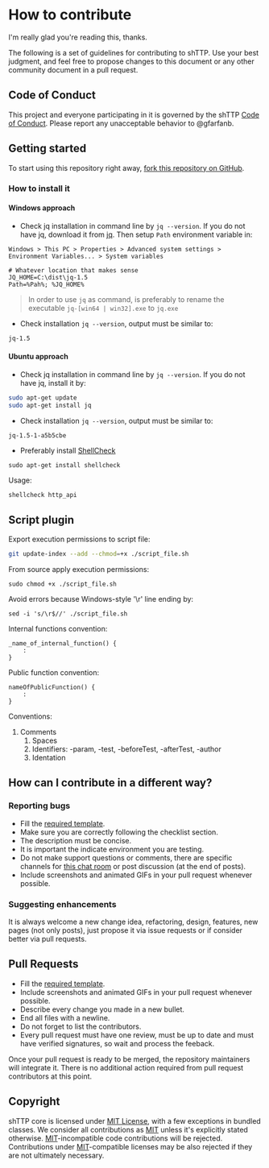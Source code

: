 
# How to contribute

I'm really glad you're reading this, thanks.

The following is a set of guidelines for contributing to shTTP. 
Use your best judgment, and feel free to propose changes to this document or 
any other community document in a pull request.

## Code of Conduct

This project and everyone participating in it is governed by the shTTP
[Code of Conduct](./CODE_OF_CONDUCT.md). Please report any unacceptable behavior 
to @gfarfanb.

## Getting started

To start using this repository right away, 
[fork this repository on GitHub](https://github.com/gfarfanb/shTTP/fork).

### How to install it

#### Windows approach

* Check jq installation in command line by `jq --version`. If you do not have jq,
download it from [jq](https://stedolan.github.io/jq/download/#windows). Then
setup `Path` environment variable in:
```
Windows > This PC > Properties > Advanced system settings > Environment Variables... > System variables
```
```
# Whatever location that makes sense
JQ_HOME=C:\dist\jq-1.5
Path=%Pah%; %JQ_HOME%
```
> In order to use `jq` as command, is preferably to rename the executable `jq-[win64 | win32].exe`
> to `jq.exe`

* Check installation `jq --version`, output must be similar to:
```bash
jq-1.5
```

#### Ubuntu approach

* Check jq installation in command line by `jq --version`. If you do not have jq,
install it by:
```bash
sudo apt-get update
sudo apt-get install jq
```

* Check installation `jq --version`, output must be similar to:
```bash
jq-1.5-1-a5b5cbe
```

* Preferably install [ShellCheck](https://github.com/koalaman/shellcheck)
```
sudo apt-get install shellcheck
```
Usage:
```
shellcheck http_api
```


## Script plugin

Export execution permissions to script file:
```bash
git update-index --add --chmod=+x ./script_file.sh
```

From source apply execution permissions:
```
sudo chmod +x ./script_file.sh
```

Avoid errors because Windows-style '\r' line ending by:
```
sed -i 's/\r$//' ./script_file.sh
```

Internal functions convention:
```
_name_of_internal_function() {
    :
}
```

Public function convention:
```
nameOfPublicFunction() {
    :
}
```

Conventions:
1. Comments
    1. Spaces
    1. Identifiers: -param, -test, -beforeTest, -afterTest, -author
    1. Identation


## How can I contribute in a different way?

### Reporting bugs

- Fill the [required template](./ISSUE_TEMPLATE.md).
- Make sure you are correctly following the checklist section.
- The description must be concise.
- It is important the indicate environment you are testing.
- Do not make support questions or comments, there are specific
channels for [this chat room](https://gitter.im/shTTP/api-dev)
or post discussion (at the end of posts).
- Include screenshots and animated GIFs in your pull request whenever possible.

### Suggesting enhancements

It is always welcome a new change idea, refactoring, design, features,
new pages (not only posts), just propose it via issue requests or if
consider better via pull requests. 

## Pull Requests

- Fill the [required template](./PULL_REQUEST_TEMPLATE.md).
- Include screenshots and animated GIFs in your pull request whenever possible.
- Describe every change you made in a new bullet.
- End all files with a newline.
- Do not forget to list the contributors.
- Every pull request must have one review, must be up to date and must have
verified signatures, so wait and process the feeback.

Once your pull request is ready to be merged, the repository maintainers 
will integrate it. There is no additional action required from pull request 
contributors at this point.

## Copyright

shTTP core is licensed under [MIT License][mit_license], with a few exceptions
in bundled classes. We consider all contributions as [MIT][mit_license] unless
it's explicitly stated otherwise. [MIT][mit_license]-incompatible code contributions
will be rejected. Contributions under [MIT][mit_license]-compatible licenses
may be also rejected if they are not ultimately necessary.

[mit_license]: https://opensource.org/licenses/MIT

